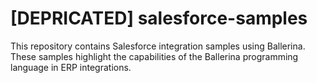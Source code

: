 # [DEPRICATED] salesforce-samples
This repository contains Salesforce integration samples using Ballerina. These samples highlight the capabilities of the Ballerina programming language in ERP integrations.

